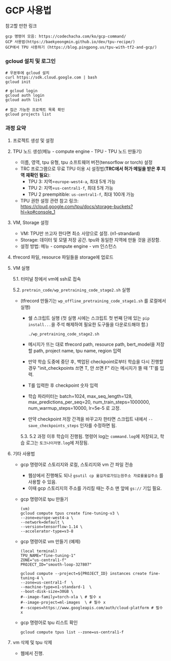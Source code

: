 # GCP 사용법

참고할 만한 링크
```
gcp 명령어 모음: https://codechacha.com/ko/gcp-command/
GCP 사용법(https://baekyeongmin.github.io/dev/tpu-recipe/)
GCP에서 TPU 사용하기 (https://blog.pingpong.us/tpu-with-tf2-and-gcp/)
```

### gcloud 설치 및 로그인
```
# 우분투에 gcloud 설치
curl https://sdk.cloud.google.com | bash
gcloud init
```
```
# gcloud login
gcloud auth login
gcloud auth list

# 접근 가능한 프로젝트 목록 확인
gcloud projects list
```


### 과정 요약
1. 프로젝트 생성 및 설정
2. TPU 노드 생성(메뉴 - compute engine - TPU - TPU 노드 만들기)
    - 이름, 영역, tpu 유형, tpu 소프트웨어 버전(tensorflow or torch) 설정
    - TRC 프로그램으로 무료 TPU 이용 시 설정법(**TRC에서 허가 메일을 받은 후 지역 재확인 필요**):
      - TPU 3: 지역=`europe-west4-a`, 최대 5개 가능
      - TPU 2: 지역=`us-central1-f`, 최대 5개 가능
      - TPU 2 preempitible: `us-central1-f`, 최대 100개 가능
    - TPU 권한 설정 관련 참고 링크: https://cloud.google.com/tpu/docs/storage-buckets?hl=ko#console_1
3. VM, Storage 설정
    - VM: TPU만 쓰고자 한다면 최소 사양으로 설정. (n1-strandard)
    - Storage: 데이터 및 모델 저장 공간. tpu와 동일한 지역에 만들 것을 권장함.
    - 설정 방법: 메뉴 - compute engine - vm 인스턴스

4. tfrecord 파일, resource 파일들을 storage에 업로드

5. VM 실행

    5.1. 터미널 창에서 vm에 ssh로 접속
  
    5.2. `pretrain_code/wp_pretraining_code_stage2.sh` 실행
    
    - (tfrecord 만들기는 `wp_offline_pretraining_code_stage1.sh` 를 로컬에서 실행)
          
          
        - 쉘 스크립트 실행 (첫 실행 시에는 스크립트 첫 번째 단에 있는 `pip install...`을 주석 해제하여 필요한 도구들을 다운로드해야 함.)
        
            `./wp_pretraining_code_stage2.sh` 
    
        - 메시지가 뜨는 대로 tfrecord path, resource path, bert_model을 저장할 path, project name, tpu name, region 입력 

        - 만약 학습 도중에 중단 후, 백업된 checkpoint로부터 학습을 다시 진행할 경우 "init_checkpoints 쓰면 T, 안 쓰면 F" 라는 메시지가 뜰 때 'T'를 입력.
        - T를 입력한 후 checkpoint 숫자 입력

        - 학습 파라미터는 batch=1024, max_seq_length=128, max_predictions_per_seq=20, num_train_steps=1000000, num_warmup_steps=10000, lr=5e-5 로 고정.

        - 만약 checkpoint 저장 간격을 바꾸고자 한타면 스크립트 내에서 `--save_checkpoints_steps` 인자를 수정하면 됨.
        
      5.3. 5.2 과정 이후 학습이 진행됨. 명령어 log는 `command.log`에 저장되고, 학습 로그는 `토크나이저명.log`에 저장됨.


6. 기타 사용법
        
     - gcp 명령어로 스토리지와 로컬, 스토리지와 vm 간 파일 전송
         - 웹상에서 진행해도 되나 `gsutil cp 옮길자료가있는원주소 자료를옮길주소` 를 사용할 수 있음.
         - 이때 gcp 스토리지의 주소를 가리킬 때는 주소 맨 앞에 `gs://` 기입 필요.

     - gcp 명령어로 tpu 만들기
         ```
        (vm)
        gcloud compute tpus create fine-tuning-v3 \
        --zone=europe-west4-a \
        --network=default \
        --version=tensorflow-1.14 \
        --accelerator-type=v3-8
         ```

    - gcp 명령어로 vm 만들기 (예제)
        ```
        (local terminal)
        TPU_NAME="fine-tuning-1"
        ZONE="us-central1-f" 
        PROJECT_ID="smooth-loop-327807"

        gcloud compute --project=${PROJECT_ID} instances create fine-tuning-4 \
        --zone=us-central1-f  \
        --machine-type=n1-standard-1  \
        --boot-disk-size=30GB \
        #--image-family=torch-xla \ # 필수 x
        #--image-project=ml-images  \ # 필수 x
        #--scopes=https://www.googleapis.com/auth/cloud-platform # 필수 x

    - gcp 명령어로 tpu 리스트 확인
        ```
        gcloud compute tpus list --zone=us-central1-f
        ```

7. vm 삭제 및 tpu 삭제
    - 웹에서 진행.
